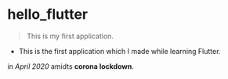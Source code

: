 # hello_flutter

> This is my first application. 

- This is the first application which I made while learning Flutter.

in *April 2020*
amidts **corona lockdown**.

